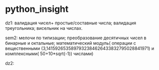 # python_insight
dz1: валидация чисел+ простые/составные числа; валидация треугольника; висельник на числах.


sem2: мелочи по типизации; преобразование десятичных чисел в бинарные и октальные;
математический модуль( операции с вещественными (3,1415926535897932384626433832795028841971)
и комплексными( 50+10*sqrt(-1)) числами)

dz2:
